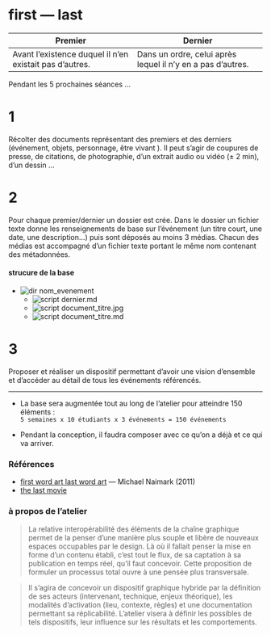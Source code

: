 first — last
==========

|     Premier                                            | Dernier                                                     |
| ------------------------------------------------------ | ----------------------------------------------------------- |
| Avant l’existence duquel il n’en existait pas d’autres.| Dans un ordre, celui après lequel il n’y en a pas d’autres. |

Pendant les 5 prochaines séances …

# 1
Récolter des documents représentant des premiers et des derniers (événement, objets, personnage, être vivant ). Il peut s’agir de coupures de presse, de citations, de photographie, d’un extrait audio ou vidéo (± 2 min), d’un dessin … 

# 2
Pour chaque premier/dernier un dossier est crée. Dans le dossier un fichier texte donne les renseignements de base sur l’événement (un titre court, une date, une description…) puis sont déposés au moins 3 médias. Chacun des médias est accompagné d’un fichier texte portant le même nom contenant des métadonnées.

#### strucure de la base
- ![dir](http://www.apache.org/icons/dir.gif) nom_evenement
  - ![script](http://www.apache.org/icons/script.gif) dernier.md
  - ![script](http://www.apache.org/icons/image2.gif) document_titre.jpg
  - ![script](http://www.apache.org/icons/script.gif) document_titre.md

# 3 
Proposer et réaliser un dispositif permettant d’avoir une vision d’ensemble et d’accéder au détail de tous les événements référencés.

----
- La base sera augmentée tout au long de l’atelier pour atteindre 150 éléments :  
`5 semaines x 10 étudiants x 3 événements = 150 événements` 

- Pendant la conception, il faudra composer avec ce qu’on a déjà et ce qui va arriver.

### Références

- [first word art last word art](http://www.naimark.net/writing/firstword.html) — Michael Naimark (2011)
- [the last movie](http://fr.wikipedia.org/wiki/The_Last_Movie)

### à propos de l’atelier 

> La relative interopérabilité des éléments de la chaîne graphique permet de la penser d’une manière plus souple et libère de nouveaux espaces occupables par le design. Là où il fallait penser la mise en forme d’un contenu établi, c’est tout le flux, de sa captation à sa publication en temps réel, qu’il faut concevoir. Cette proposition de formuler un processus total ouvre à une pensée plus transversale.


> Il s’agira de concevoir un dispositif graphique hybride par la définition de ses acteurs (intervenant, technique, enjeux théorique), les modalités d’activation (lieu, contexte, règles) et une documentation permettant sa réplicabilité. L’atelier visera à définir les possibles de tels dispositifs, leur influence sur les résultats et les comportements.

